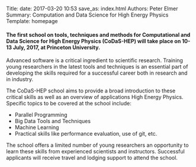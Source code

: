 Title: 
date: 2017-03-20 10:53
save_as: index.html
Authors: Peter Elmer
Summary: Computation and Data Science for High Energy Physics
Template: homepage

#### The first school on tools, techniques and methods for Computational and Data Science for High Energy Physics (CoDaS-HEP) will take place on 10-13 July, 2017, at Princeton University.

  Advanced software is a critical ingredient to scientific research. Training 
young researchers in the latest tools and techniques is an essential part of 
developing the skills required for a successful career both in research and
in industry.

  The CoDaS-HEP school aims to provide a broad introduction to these critical
skills as well as an overview of applications High Energy Physics. Specific 
topics to be covered at the school include:

  * Parallel Programming 
  * Big Data Tools and Techniques
  * Machine Learning 
  * Practical skills like performance evaluation, use of git, etc.

  The school offers a limited number of young researchers an opportunity
to learn these skills from experienced scientists and instructors. Successful
applicants will receive travel and lodging support to attend the school.

